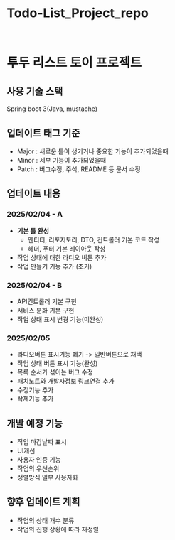# Todo-List_Project_repo<br><br>

# 투두 리스트 토이 프로젝트<br>
## 사용 기술 스택
Spring boot 3(Java, mustache)

## 업데이트 태그 기준
- Major : 새로운 틀이 생기거나 중요한 기능이 추가되었을때
- Minor : 세부 기능이 추가되었을때
- Patch : 버그수정, 주석, README 등 문서 수정

## 업데이트 내용
### 2025/02/04 - A
- **기본 틀 완성**
  - 엔티티, 리포지토리, DTO, 컨트롤러 기본 코드 작성
  - 헤더, 푸터 기본 레이아웃 작성
- 작업 상태에 대한 라디오 버튼 추가
- 작업 만들기 기능 추가 (초기)

### 2025/02/04 - B
- API컨트롤러 기본 구현
- 서비스 분화 기본 구현
- 작업 상태 표시 변경 기능(미완성)

### 2025/02/05
- 라디오버튼 표시기능 폐기 -> 일반버튼으로 채택
- 작업 상태 버튼 표시 기능(완성)
- 목록 순서가 섞이는 버그 수정
- 패치노트와 개발자정보 링크연결 추가
- 수정기능 추가
- 삭제기능 추가


## 개발 예정 기능
- 작업 마감날짜 표시
- UI개선
- 사용자 인증 기능
- 작업의 우선순위
- 정렬방식 일부 사용자화

## 향후 업데이트 계획
- 작업의 상태 개수 분류
- 작업의 진행 상황에 따라 재정렬
